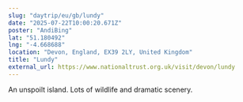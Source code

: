 ```yaml
---
slug: "daytrip/eu/gb/lundy"
date: "2025-07-22T10:00:20.671Z"
poster: "AndiBing"
lat: "51.180492"
lng: "-4.668688"
location: "Devon, England, EX39 2LY, United Kingdom"
title: "Lundy"
external_url: https://www.nationaltrust.org.uk/visit/devon/lundy
---
```

An unspoilt island. Lots of wildlife and dramatic scenery.